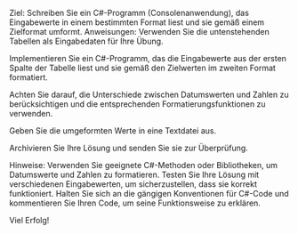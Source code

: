 Ziel:
Schreiben Sie ein C#-Programm (Consolenanwendung), das Eingabewerte in einem bestimmten Format liest und sie gemäß einem Zielformat umformt.
Anweisungen:
Verwenden Sie die untenstehenden Tabellen als Eingabedaten für Ihre Übung.

Implementieren Sie ein C#-Programm, das die Eingabewerte aus der ersten Spalte der Tabelle liest und sie gemäß den Zielwerten im zweiten Format formatiert.

Achten Sie darauf, die Unterschiede zwischen Datumswerten und Zahlen zu berücksichtigen und die entsprechenden Formatierungsfunktionen zu verwenden.

Geben Sie die umgeformten Werte in eine Textdatei aus.

Archivieren Sie Ihre Lösung und senden Sie sie zur Überprüfung.

Hinweise:
Verwenden Sie geeignete C#-Methoden oder Bibliotheken, um Datumswerte und Zahlen zu formatieren.
Testen Sie Ihre Lösung mit verschiedenen Eingabewerten, um sicherzustellen, dass sie korrekt funktioniert.
Halten Sie sich an die gängigen Konventionen für C#-Code und kommentieren Sie Ihren Code, um seine Funktionsweise zu erklären.

Viel Erfolg!
